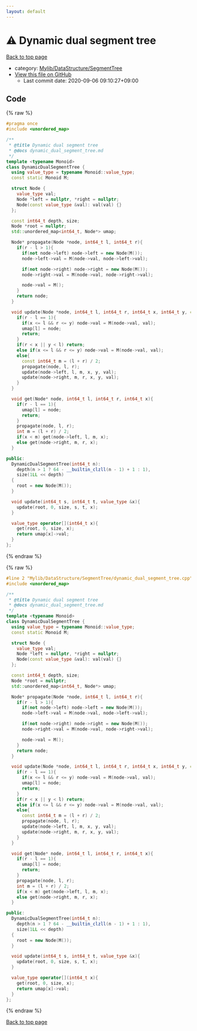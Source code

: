 ```yaml
---
layout: default
---
```


<!-- mathjax config similar to math.stackexchange -->
<script type="text/javascript" async
  src="https://cdnjs.cloudflare.com/ajax/libs/mathjax/2.7.5/MathJax.js?config=TeX-MML-AM_CHTML">
</script>
<script type="text/x-mathjax-config">
  MathJax.Hub.Config({
    TeX: { equationNumbers: { autoNumber: "AMS" }},
    tex2jax: {
      inlineMath: [ ['$','$'] ],
      processEscapes: true
    },
    "HTML-CSS": { matchFontHeight: false },
    displayAlign: "left",
    displayIndent: "2em"
  });
</script>

<script type="text/javascript" src="https://cdnjs.cloudflare.com/ajax/libs/jquery/3.4.1/jquery.min.js"></script>
<script src="https://cdn.jsdelivr.net/npm/jquery-balloon-js@1.1.2/jquery.balloon.min.js" integrity="sha256-ZEYs9VrgAeNuPvs15E39OsyOJaIkXEEt10fzxJ20+2I=" crossorigin="anonymous"></script>
<script type="text/javascript" src="../../../../assets/js/copy-button.js"></script>
<link rel="stylesheet" href="../../../../assets/css/copy-button.css" />


# :warning: Dynamic dual segment tree

<a href="../../../../index.html">Back to top page</a>

* category: <a href="../../../../index.html#7a59141fbb54053c332fbe894553f051">Mylib/DataStructure/SegmentTree</a>
* <a href="{{ site.github.repository_url }}/blob/master/Mylib/DataStructure/SegmentTree/dynamic_dual_segment_tree.cpp">View this file on GitHub</a>
    - Last commit date: 2020-09-06 09:10:27+09:00




## Code

<a id="unbundled"></a>
{% raw %}
```cpp
#pragma once
#include <unordered_map>

/**
 * @title Dynamic dual segment tree
 * @docs dynamic_dual_segment_tree.md
 */
template <typename Monoid>
class DynamicDualSegmentTree {
  using value_type = typename Monoid::value_type;
  const static Monoid M;

  struct Node {
    value_type val;
    Node *left = nullptr, *right = nullptr;
    Node(const value_type &val): val(val) {}
  };

  const int64_t depth, size;
  Node *root = nullptr;
  std::unordered_map<int64_t, Node*> umap;

  Node* propagate(Node *node, int64_t l, int64_t r){
    if(r - l > 1){
      if(not node->left) node->left = new Node(M());
      node->left->val = M(node->val, node->left->val);

      if(not node->right) node->right = new Node(M());
      node->right->val = M(node->val, node->right->val);

      node->val = M();
    }
    return node;
  }

  void update(Node *node, int64_t l, int64_t r, int64_t x, int64_t y, const value_type &val){
    if(r - l == 1){
      if(x <= l && r <= y) node->val = M(node->val, val);
      umap[l] = node;
      return;
    }
    if(r < x || y < l) return;
    else if(x <= l && r <= y) node->val = M(node->val, val);
    else{
      const int64_t m = (l + r) / 2;
      propagate(node, l, r);
      update(node->left, l, m, x, y, val);
      update(node->right, m, r, x, y, val);
    }
  }

  void get(Node* node, int64_t l, int64_t r, int64_t x){
    if(r - l == 1){
      umap[l] = node;
      return;
    }
    propagate(node, l, r);
    int m = (l + r) / 2;
    if(x < m) get(node->left, l, m, x);
    else get(node->right, m, r, x);
  }

public:
  DynamicDualSegmentTree(int64_t n):
    depth(n > 1 ? 64 - __builtin_clzll(n - 1) + 1 : 1),
    size(1LL << depth)
  {
    root = new Node(M());
  }

  void update(int64_t s, int64_t t, value_type &x){
    update(root, 0, size, s, t, x);
  }

  value_type operator[](int64_t x){
    get(root, 0, size, x);
    return umap[x]->val;
  }
};

```
{% endraw %}

<a id="bundled"></a>
{% raw %}
```cpp
#line 2 "Mylib/DataStructure/SegmentTree/dynamic_dual_segment_tree.cpp"
#include <unordered_map>

/**
 * @title Dynamic dual segment tree
 * @docs dynamic_dual_segment_tree.md
 */
template <typename Monoid>
class DynamicDualSegmentTree {
  using value_type = typename Monoid::value_type;
  const static Monoid M;

  struct Node {
    value_type val;
    Node *left = nullptr, *right = nullptr;
    Node(const value_type &val): val(val) {}
  };

  const int64_t depth, size;
  Node *root = nullptr;
  std::unordered_map<int64_t, Node*> umap;

  Node* propagate(Node *node, int64_t l, int64_t r){
    if(r - l > 1){
      if(not node->left) node->left = new Node(M());
      node->left->val = M(node->val, node->left->val);

      if(not node->right) node->right = new Node(M());
      node->right->val = M(node->val, node->right->val);

      node->val = M();
    }
    return node;
  }

  void update(Node *node, int64_t l, int64_t r, int64_t x, int64_t y, const value_type &val){
    if(r - l == 1){
      if(x <= l && r <= y) node->val = M(node->val, val);
      umap[l] = node;
      return;
    }
    if(r < x || y < l) return;
    else if(x <= l && r <= y) node->val = M(node->val, val);
    else{
      const int64_t m = (l + r) / 2;
      propagate(node, l, r);
      update(node->left, l, m, x, y, val);
      update(node->right, m, r, x, y, val);
    }
  }

  void get(Node* node, int64_t l, int64_t r, int64_t x){
    if(r - l == 1){
      umap[l] = node;
      return;
    }
    propagate(node, l, r);
    int m = (l + r) / 2;
    if(x < m) get(node->left, l, m, x);
    else get(node->right, m, r, x);
  }

public:
  DynamicDualSegmentTree(int64_t n):
    depth(n > 1 ? 64 - __builtin_clzll(n - 1) + 1 : 1),
    size(1LL << depth)
  {
    root = new Node(M());
  }

  void update(int64_t s, int64_t t, value_type &x){
    update(root, 0, size, s, t, x);
  }

  value_type operator[](int64_t x){
    get(root, 0, size, x);
    return umap[x]->val;
  }
};

```
{% endraw %}

<a href="../../../../index.html">Back to top page</a>

